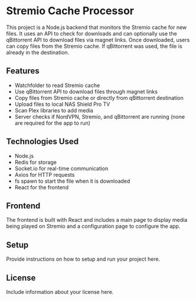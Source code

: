 # Stremio Cache Processor

This project is a Node.js backend that monitors the Stremio cache for new files. It uses an API to check for downloads and can optionally use the qBittorrent API to download files via magnet links. Once downloaded, users can copy files from the Stremio cache. If qBittorrent was used, the file is already in the destination.

## Features

- Watchfolder to read Stremio cache
- Use qBittorrent API to download files through magnet links
- Copy files from Stremio cache or directly from qBittorrent destination
- Upload files to local NAS Shield Pro TV
- Scan Plex libraries to add media
- Server checks if NordVPN, Stremio, and qBittorrent are running (none are required for the app to run)

## Technologies Used

- Node.js
- Redis for storage
- Socket.io for real-time communication
- Axios for HTTP requests
- fs spawn to start the file when it is downloaded
- React for the frontend

## Frontend

The frontend is built with React and includes a main page to display media being played on Stremio and a configuration page to configure the app.

## Setup

Provide instructions on how to setup and run your project here.

## License

Include information about your license here.